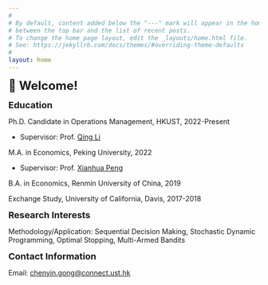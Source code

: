 ```yaml
---
#
# By default, content added below the "---" mark will appear in the home page
# between the top bar and the list of recent posts.
# To change the home page layout, edit the _layouts/home.html file.
# See: https://jekyllrb.com/docs/themes/#overriding-theme-defaults
#
layout: home
---
```

**<font size=5>:wave: Welcome!</font>**

**<font size=4>Education</font>**

Ph.D. Candidate in Operations Management, HKUST, 2022-Present
* Supervisor: Prof. [Qing Li](https://isom.hkust.edu.hk/faculty-and-staff/directory/imqli)
 
M.A. in Economics, Peking University, 2022
* Supervisor: Prof. [Xianhua Peng](https://english.phbs.pku.edu.cn/2018/fulltime_0831/104.html)

B.A. in Economics, Renmin University of China, 2019

Exchange Study, University of California, Davis, 2017-2018

**<font size=4>Research Interests</font>**

Methodology/Application: Sequential Decision Making, Stochastic Dynamic Programming, Optimal Stopping, Multi-Armed Bandits

**<font size=4>Contact Information</font>**

Email: [chenyin.gong@connect.ust.hk](mailto:chenyin.gong@connect.ust.hk)
